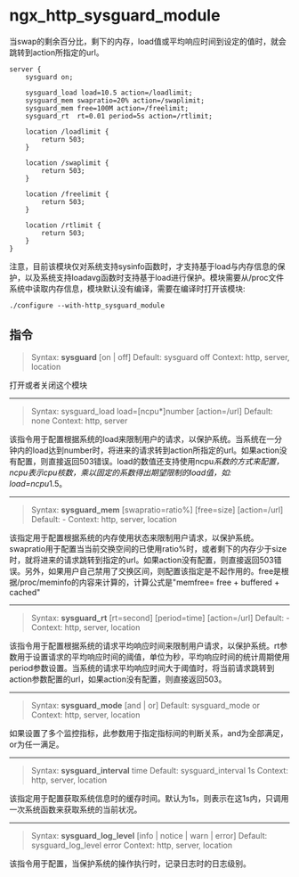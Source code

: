 # ngx_http_sysguard_module

当swap的剩余百分比，剩下的内存，load值或平均响应时间到设定的值时，就会跳转到action所指定的url。

```
server {
    sysguard on;
    
    sysguard_load load=10.5 action=/loadlimit;
    sysguard_mem swapratio=20% action=/swaplimit;
    sysguard_mem free=100M action=/freelimit;
    sysguard_rt  rt=0.01 period=5s action=/rtlimit;
    
    location /loadlimit {
        return 503;
    }
    
    location /swaplimit {
        return 503;
    }
    
    location /freelimit {
        return 503;
    }
    
    location /rtlimit {
        return 503;
    }
}
```

注意，目前该模块仅对系统支持sysinfo函数时，才支持基于load与内存信息的保护，以及系统支持loadavg函数时支持基于load进行保护。模块需要从/proc文件系统中读取内存信息，模块默认没有编译，需要在编译时打开该模块:

```
./configure --with-http_sysguard_module
```


## 指令

> Syntax: **sysguard** [on | off]
> Default: sysguard off
> Context: http, server, location

打开或者关闭这个模块

---

> Syntax: sysguard_load load=[ncpu*]number [action=/url]
> Default: none
> Context: http, server


该指令用于配置根据系统的load来限制用户的请求，以保护系统。当系统在一分钟内的load达到number时，将进来的请求转到action所指定的url。如果action没有配置，则直接返回503错误。load的数值还支持使用ncpu*系数的方式来配置，ncpu表示cpu核数，乘以固定的系数得出期望限制的load值，如: load=ncpu*1.5。

---

> Syntax: **sysguard_mem** [swapratio=ratio%] [free=size] [action=/url]
> Default: -
> Context: http, server, location


该指定用于配置根据系统的内存使用状态来限制用户请求，以保护系统。swapratio用于配置当当前交换空间的已使用ratio%时，或者剩下的内存少于size时，就将进来的请求跳转到指定的url。如果action没有配置，则直接返回503错误。另外，如果用户自己禁用了交换区间，则配置该指定是不起作用的。free是根据/proc/meminfo的内容来计算的，计算公式是"memfree= free + buffered + cached"

---

> Syntax: **sysguard_rt** [rt=second] [period=time] [action=/url]
> Default: -
> Context: http, server, location


该指令用于配置根据系统的请求平均响应时间来限制用户请求，以保护系统。rt参数用于设置请求的平均响应时间的阈值，单位为秒，平均响应时间的统计周期使用period参数设置。当系统的请求平均响应时间大于阈值时，将当前请求跳转到action参数配置的url，如果action没有配置，则直接返回503。

---

> Syntax: **sysguard_mode** [and | or]
> Default: sysguard_mode or
> Context: http, server, location


如果设置了多个监控指标，此参数用于指定指标间的判断关系，and为全部满足，or为任一满足。

---

> Syntax: **sysguard_interval** time
> Default: sysguard_interval 1s
> Context: http, server, location


该指定用于配置获取系统信息时的缓存时间。默认为1s，则表示在这1s内，只调用一次系统函数来获取系统的当前状况。

---

> Syntax: **sysguard_log_level** [info | notice | warn | error]
> Default: sysguard_log_level error
> Context: http, server, location


该指令用于配置，当保护系统的操作执行时，记录日志时的日志级别。

